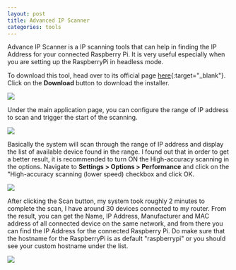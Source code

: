 ```yaml
---
layout: post  
title: Advanced IP Scanner
categories: tools
---
```


Advance IP Scanner is a IP scanning tools that can help in finding the IP Address for your connected Raspberry Pi. It is very useful especially when you are setting up the RaspberryPi in headless mode.

To download this tool, head over to its official page [here](https://www.advanced-ip-scanner.com/){:target="_blank"}. Click on the **Download** button to download the installer. 

<img src="https://docs.google.com/drawings/d/e/2PACX-1vRsIdLPprp1qnn6KhdbgEQEQPlPOatqmX5Z_GxBJVQQzunk0OCizcJ6ngwrVBdoFR6alXUJ4zhkvlTy/pub?w=938&amp;h=676">

Under the main application page, you can configure the range of IP address to scan and trigger the start of the scanning. 

<img src="https://docs.google.com/drawings/d/e/2PACX-1vQEUpR5ep00YRKap56zY5vOmSi_EAgPLJtavqSVf1viA1Tw2-kSO33sejEoA8kEbddc2_U9bHJGiLmJ/pub?w=953&amp;h=658">

Basically the system will scan through the range of IP address and display the list of available device found in the range. I found out that in order to get a better result, it is recommended to turn ON the High-accuracy scanning in the options. Navigate to **Settings > Options > Performance** and click on the "High-accuracy scanning (lower speed) checkbox and click OK. 

<img src="https://docs.google.com/drawings/d/e/2PACX-1vTAx_y7XC9pxjX6ekzx9b9Y0D_NWqnN2Rvg8LXkzM9DN6JsAfemCv6Vctw7jwi0DHMFL3Fxa--LBkVb/pub?w=955&amp;h=644">

After clicking the Scan button, my system took roughly 2 minutes to complete the scan, I have around 30 devices connected to my router. From the result, you can get the Name, IP Address, Manufacturer and MAC address of all connected device on the same network, and from there you can find the IP Address for the connected Raspberry Pi. Do make sure that the hostname for the RaspberryPi is as default "raspberrypi" or you should see your custom hostname under the list. 

<img src="https://docs.google.com/drawings/d/e/2PACX-1vQJBSnLD2nX9XTrOSxbbng0Hr2IEtPZDhqfyj7MFa_pIKYjMtn2NsgAX4jwmBockMDXHDfUjcEOxG63/pub?w=959&amp;h=615">
